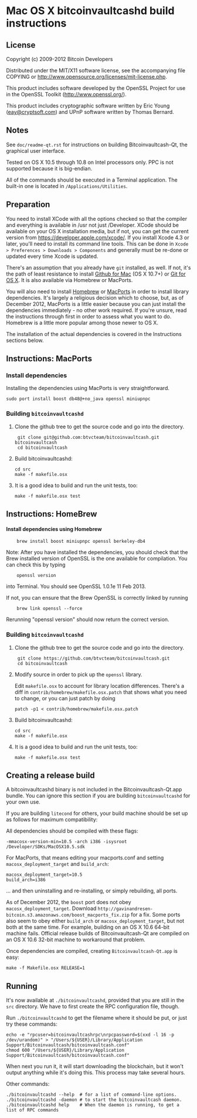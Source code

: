 Mac OS X bitcoinvaultcashd build instructions
====================================

License
-------

Copyright (c) 2009-2012 Bitcoin Developers

Distributed under the MIT/X11 software license, see the accompanying
file COPYING or http://www.opensource.org/licenses/mit-license.php.

This product includes software developed by the OpenSSL Project for use in
the OpenSSL Toolkit (http://www.openssl.org/).

This product includes cryptographic software written by
Eric Young (eay@cryptsoft.com) and UPnP software written by Thomas Bernard.

Notes
-----

See `doc/readme-qt.rst` for instructions on building Bitcoinvaultcash-Qt, the
graphical user interface.

Tested on OS X 10.5 through 10.8 on Intel processors only. PPC is not
supported because it is big-endian.

All of the commands should be executed in a Terminal application. The
built-in one is located in `/Applications/Utilities`.

Preparation
-----------

You need to install XCode with all the options checked so that the compiler
and everything is available in /usr not just /Developer. XCode should be
available on your OS X installation media, but if not, you can get the
current version from https://developer.apple.com/xcode/. If you install
Xcode 4.3 or later, you'll need to install its command line tools. This can
be done in `Xcode > Preferences > Downloads > Components` and generally must
be re-done or updated every time Xcode is updated.

There's an assumption that you already have `git` installed, as well. If
not, it's the path of least resistance to install [Github for Mac](https://mac.github.com/)
(OS X 10.7+) or
[Git for OS X](https://code.google.com/p/git-osx-installer/). It is also
available via Homebrew or MacPorts.

You will also need to install [Homebrew](http://mxcl.github.io/homebrew/)
or [MacPorts](https://www.macports.org/) in order to install library
dependencies. It's largely a religious decision which to choose, but, as of
December 2012, MacPorts is a little easier because you can just install the
dependencies immediately - no other work required. If you're unsure, read
the instructions through first in order to assess what you want to do.
Homebrew is a little more popular among those newer to OS X.

The installation of the actual dependencies is covered in the Instructions
sections below.

Instructions: MacPorts
----------------------

### Install dependencies

Installing the dependencies using MacPorts is very straightforward.

    sudo port install boost db48@+no_java openssl miniupnpc

### Building `bitcoinvaultcashd`

1. Clone the github tree to get the source code and go into the directory.

        git clone git@github.com:btvcteam/bitcoinvaultcash.git bitcoinvaultcash
        cd bitcoinvaultcash

2.  Build bitcoinvaultcashd:

        cd src
        make -f makefile.osx

3.  It is a good idea to build and run the unit tests, too:

        make -f makefile.osx test

Instructions: HomeBrew
----------------------

#### Install dependencies using Homebrew

        brew install boost miniupnpc openssl berkeley-db4

Note: After you have installed the dependencies, you should check that the Brew installed version of OpenSSL is the one available for compilation. You can check this by typing

        openssl version

into Terminal. You should see OpenSSL 1.0.1e 11 Feb 2013.

If not, you can ensure that the Brew OpenSSL is correctly linked by running

        brew link openssl --force

Rerunning "openssl version" should now return the correct version.

### Building `bitcoinvaultcashd`

1. Clone the github tree to get the source code and go into the directory.

        git clone https://github.com/btvcteam/bitcoinvaultcash.git
        cd bitcoinvaultcash

2.  Modify source in order to pick up the `openssl` library.

    Edit `makefile.osx` to account for library location differences. There's a
    diff in `contrib/homebrew/makefile.osx.patch` that shows what you need to
    change, or you can just patch by doing

        patch -p1 < contrib/homebrew/makefile.osx.patch

3.  Build bitcoinvaultcashd:

        cd src
        make -f makefile.osx

4.  It is a good idea to build and run the unit tests, too:

        make -f makefile.osx test

Creating a release build
------------------------

A bitcoinvaultcashd binary is not included in the Bitcoinvaultcash-Qt.app bundle. You can ignore
this section if you are building `bitcoinvaultcashd` for your own use.

If you are building `litecond` for others, your build machine should be set up
as follows for maximum compatibility:

All dependencies should be compiled with these flags:

    -mmacosx-version-min=10.5 -arch i386 -isysroot /Developer/SDKs/MacOSX10.5.sdk

For MacPorts, that means editing your macports.conf and setting
`macosx_deployment_target` and `build_arch`:

    macosx_deployment_target=10.5
    build_arch=i386

... and then uninstalling and re-installing, or simply rebuilding, all ports.

As of December 2012, the `boost` port does not obey `macosx_deployment_target`.
Download `http://gavinandresen-bitcoin.s3.amazonaws.com/boost_macports_fix.zip`
for a fix. Some ports also seem to obey either `build_arch` or
`macosx_deployment_target`, but not both at the same time. For example, building
on an OS X 10.6 64-bit machine fails. Official release builds of Bitcoinvaultcash-Qt are
compiled on an OS X 10.6 32-bit machine to workaround that problem.

Once dependencies are compiled, creating `Bitcoinvaultcash-Qt.app` is easy:

    make -f Makefile.osx RELEASE=1

Running
-------

It's now available at `./bitcoinvaultcashd`, provided that you are still in the `src`
directory. We have to first create the RPC configuration file, though.

Run `./bitcoinvaultcashd` to get the filename where it should be put, or just try these
commands:

    echo -e "rpcuser=bitcoinvaultcashrpc\nrpcpassword=$(xxd -l 16 -p /dev/urandom)" > "/Users/${USER}/Library/Application Support/Bitcoinvaultcash/bitcoinvaultcash.conf"
    chmod 600 "/Users/${USER}/Library/Application Support/Bitcoinvaultcash/bitcoinvaultcash.conf"

When next you run it, it will start downloading the blockchain, but it won't
output anything while it's doing this. This process may take several hours.

Other commands:

    ./bitcoinvaultcashd --help  # for a list of command-line options.
    ./bitcoinvaultcashd -daemon # to start the bitcoinvaultcash daemon.
    ./bitcoinvaultcashd help    # When the daemon is running, to get a list of RPC commands
